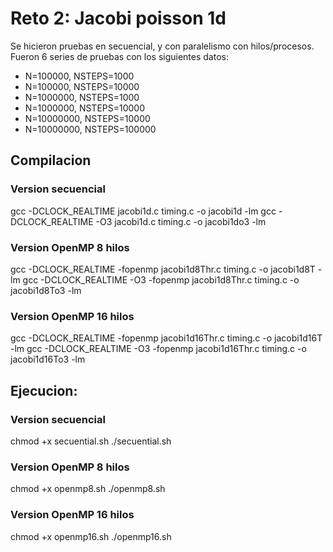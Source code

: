 # Reto 2: Jacobi poisson 1d
Se hicieron pruebas en secuencial, y con paralelismo con hilos/procesos.  
Fueron 6 series de pruebas con los siguientes datos:
- N=100000, NSTEPS=1000
- N=100000, NSTEPS=10000
- N=1000000, NSTEPS=1000
- N=1000000, NSTEPS=10000
- N=10000000, NSTEPS=10000
- N=10000000, NSTEPS=100000

## Compilacion
### Version secuencial
gcc -DCLOCK_REALTIME jacobi1d.c timing.c -o jacobi1d -lm
gcc -DCLOCK_REALTIME -O3 jacobi1d.c timing.c -o jacobi1do3 -lm
### Version OpenMP 8 hilos
gcc -DCLOCK_REALTIME -fopenmp jacobi1d8Thr.c timing.c -o jacobi1d8T -lm
gcc -DCLOCK_REALTIME -O3 -fopenmp jacobi1d8Thr.c timing.c -o jacobi1d8To3 -lm
### Version OpenMP 16 hilos
gcc -DCLOCK_REALTIME -fopenmp jacobi1d16Thr.c timing.c -o jacobi1d16T -lm
gcc -DCLOCK_REALTIME -O3 -fopenmp jacobi1d16Thr.c timing.c -o jacobi1d16To3 -lm

## Ejecucion:
### Version secuencial
chmod +x secuential.sh
./secuential.sh
### Version OpenMP 8 hilos
chmod +x openmp8.sh
./openmp8.sh
### Version OpenMP 16 hilos
chmod +x openmp16.sh
./openmp16.sh
